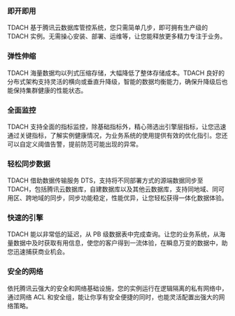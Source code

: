 ### 即开即用
TDACH 基于腾讯云数据库管控系统，您只需简单几步，即可拥有生产级的 TDACH 实例。无需操心安装、部署、运维等，让您能释放更多精力专注于业务。

### 弹性伸缩
TDACH 海量数据均以列式压缩存储，大幅降低了整体存储成本。TDACH 良好的分布式架构支持灵活的横向或垂直升降级，智能的数据均衡能力，确保升降级后也能保持集群健康的性能状态。

### 全面监控
TDACH 支持全面的指标监控，除基础指标外，精心筛选出引擎层指标，让您迅速通过关键指标，了解实例健康情况，为业务系统的使用提供有效的优化指引。您还可以自定义阈值告警，提前防范可能出现的异常。

### 轻松同步数据
TDACH 借助数据传输服务 DTS，支持将不同部署方式的源端数据同步至 TDACH，包括腾讯云数据库，自建数据库以及其他云数据库，支持同地域、同可用区、跨地域的同步，同步功能稳定，性能优异，让您轻松获得一体化数据体验。

### 快速的引擎
TDACH 能以非常低的延迟，从 PB 级数据表中完成查询。让您的业务系统，从海量数据中及时获取有用信息，使您的客户得到一流体验，在瞬息万变的数据中，助您迅速捕获商业机会。

### 安全的网络
依托腾讯云强大的安全和网络基础设施，您的实例运行在逻辑隔离的私有网络中，通过网络 ACL 和安全组，能让你享有安全便捷的同时，也能灵活配置出强大的网络策略。
